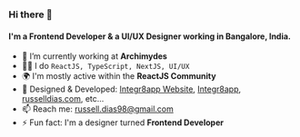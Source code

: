 ### Hi there 👋

#### I'm a Frontend Developer & a UI/UX Designer working in Bangalore, India.

- 🔭 I’m currently working at **Archimydes**
- 👨‍💻 I do `ReactJS, TypeScript, NextJS, UI/UX`
- 🌍 I'm mostly active within the **ReactJS Community**
- 💼 Designed & Developed: [Integr8app Website](https://www.integr8app.com), [Integr8app](https://app.integr8app.com), [russelldias.com](https://www.russelldias.com), etc…
- 📫 Reach me: russell.dias98@gmail.com
- ⚡ Fun fact: I'm a designer turned **Frontend Developer**


